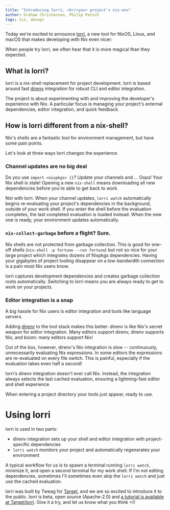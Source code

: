 ```yaml
---
title: "Introducing lorri, <br/>your project's nix-env"
author: Graham Christensen, Philip Patsch
tags: nix, devops
---
```


Today we're excited to announce [lorri](https://github.com/target/lorri), a new tool for NixOS, Linux,
and macOS that makes developing with Nix even nicer:

<asciinema-player src="../anims/2019-04-01-lorri-demo.cast" cols="70" rows="30"></asciinema-player>

When people try lorri, we often hear that it is more magical than they
expected.

## What is lorri?

lorri is a nix-shell replacement for project development. lorri is
based around fast [direnv][direnv] integration for robust CLI and
editor integration.

The project is about experimenting with and improving the developer's
experience with Nix. A particular focus is managing your project's
external dependencies, editor integration, and quick feedback.

## How is lorri different from a nix-shell?

Nix's shells are a fantastic tool for environment management, but have
some pain points.

Let's look at three ways lorri changes the experience.

### Channel updates are no big deal

Do you use `import <nixpkgs> {}`? Update your channels and ... Oops!
Your Nix shell is stale! Opening a new `nix-shell` means downloading
all new dependencies before you're able to get back to work.

Not with lorri. When your channel updates, `lorri watch`
automatically begins re-evaluating your project's dependencies in
the background, outside of your work shell. If you enter the shell
before the evaluation completes, the last completed evaluation is
loaded instead. When the new one is ready, your environment updates
automatically.

### `nix-collect-garbage` before a flight? Sure.

Nix shells are not protected from garbage collection. This is good for
one-off shells (`nix-shell -p fortune --run fortune`) but not so nice
for your large project which integrates dozens of Nixpkgs dependencies.
Having your gigabytes of project tooling disappear on a low-bandwidth
connection is a pain most Nix users know.

lorri captures development dependencies and creates garbage collection
roots automatically. Switching to lorri means you are always ready
to get to work on your projects.

### Editor integration is a snap

A big hassle for Nix users is editor integration and tools like
language servers.

Adding [direnv][direnv] to the tool stack makes this better: direnv is
like Nix's secret weapon for editor integration. Many editors support
direnv, direnv supports Nix, and boom: many editors support Nix!

Out of the box, however, direnv's Nix integration is slow --
continuously, unnecessarily evaluating Nix expressions. In some
editors the expressions are re-evaluated on every file switch. This
is painful, especially if the evaluation takes even half a second!

lorri's direnv integration doesn't ever call Nix. Instead, the
integration always selects the last cached evaluation, ensuring a
lightning-fast editor and shell experience.

When entering a project directory your tools just appear, ready to
use.

# Using lorri

lorri is used in two parts:

 - direnv integration sets up your shell and editor integration with
   project-specific dependencies
 - `lorri watch` monitors your project and automatically regenerates
   your environment

A typical workflow for us is to spawn a terminal running
`lorri watch`, minimize it, and open a second terminal for my work
shell. If I'm not editing dependencies, sometimes I'll sometimes even
skip the `lorri watch` and just use the cached evaluation.

lorri was built by Tweag for [Target][target], and we are so excited to introduce
it to the public. lorri is beta, open source (Apache-2.0) and
[a tutorial is available at Target/lorri][tutorial]. Give it a try,
and let us know what you think =)!

<script src="/web-stuff/asciinema.js"></script>

[direnv]: https://direnv.net/
[tutorial]: https://github.com/target/lorri#tutorial
[target]: https://target.com

<script src="../asciinema/asciinema-player.js"></script>
